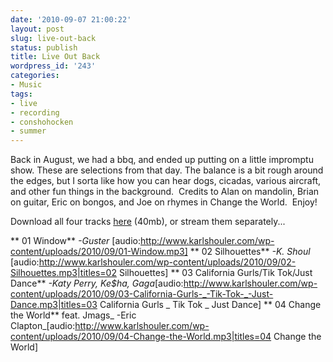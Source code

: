 ```yaml
---
date: '2010-09-07 21:00:22'
layout: post
slug: live-out-back
status: publish
title: Live Out Back
wordpress_id: '243'
categories:
- Music
tags:
- live
- recording
- conshohocken
- summer
---
```


Back in August, we had a bbq, and ended up putting on a little impromptu show.  These are selections from that day.  The balance is a bit rough around the edges, but I sorta like how you can hear dogs, cicadas, various aircraft, and other fun things in the background.  Credits to Alan on mandolin, Brian on guitar, Eric on bongos, and Joe on rhymes in Change the World.  Enjoy!

Download all four tracks [here](http://www.karlshouler.com/audio/live_out_back/live_out_back.zip) (40mb), or stream them separately...

** 01 Window** _-Guster_ [audio:http://www.karlshouler.com/wp-content/uploads/2010/09/01-Window.mp3]
** 02 Silhouettes** _-K. Shoul_ [audio:http://www.karlshouler.com/wp-content/uploads/2010/09/02-Silhouettes.mp3|titles=02 Silhouettes]
** 03 California Gurls/Tik Tok/Just Dance** _-Katy Perry, Ke$ha, Gaga_[audio:http://www.karlshouler.com/wp-content/uploads/2010/09/03-California-Gurls-_-Tik-Tok-_-Just-Dance.mp3|titles=03 California Gurls _ Tik Tok _ Just Dance]
** 04 Change the World** feat. Jmags_ -Eric Clapton_[audio:http://www.karlshouler.com/wp-content/uploads/2010/09/04-Change-the-World.mp3|titles=04 Change the World] 
